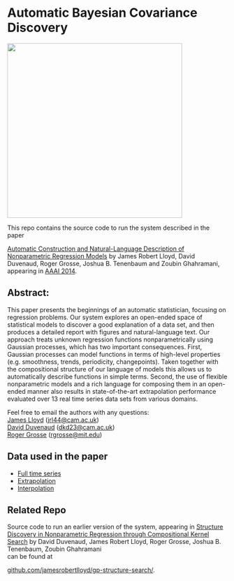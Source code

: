 Automatic Bayesian Covariance Discovery
=====================

<img src="https://raw.githubusercontent.com/jamesrobertlloyd/gpss-research/master/logo.png" width="400">

This repo contains the source code to run the system described in the paper

[Automatic Construction and Natural-Language Description of Nonparametric Regression Models](http://arxiv.org/pdf/1402.4304.pdf)
by James Robert Lloyd, David Duvenaud, Roger Grosse, Joshua B. Tenenbaum and Zoubin Ghahramani,
appearing in [AAAI 2014](http://www.aaai.org/Conferences/AAAI/aaai14.php).


Abstract:
----------
This paper presents the beginnings of an automatic statistician, focusing on regression problems. Our system explores an open-ended space of statistical models to discover a good explanation of a data set, and then produces a detailed report with figures and natural-language text. Our approach treats unknown regression functions nonparametrically using Gaussian processes, which has two important consequences. First, Gaussian processes can model functions in terms of high-level properties (e.g. smoothness, trends, periodicity, changepoints). Taken together with the compositional structure of our language of models this allows us to automatically describe functions in simple terms. Second, the use of flexible nonparametric models and a rich language for composing them in an open-ended manner also results in state-of-the-art extrapolation performance evaluated over 13 real time series data sets from various domains.

Feel free to email the authors with any questions:  
[James Lloyd](http://mlg.eng.cam.ac.uk/Lloyd/) (jrl44@cam.ac.uk)  
[David Duvenaud](http://mlg.eng.cam.ac.uk/duvenaud/) (dkd23@cam.ac.uk)  
[Roger Grosse](http://people.csail.mit.edu/rgrosse/) (rgrosse@mit.edu)  


Data used in the paper
------------------

 - [Full time series](https://github.com/jamesrobertlloyd/gpss-research/tree/master/data/tsdlr-renamed)
 - [Extrapolation](https://github.com/jamesrobertlloyd/gpss-research/tree/master/data/tsdlr_9010)
 - [Interpolation](https://github.com/jamesrobertlloyd/gpss-research/tree/master/data/tsdlr_5050)


Related Repo
------------------

Source code to run an earlier version of the system, appearing in 
[Structure Discovery in Nonparametric Regression through Compositional Kernel Search](http://arxiv.org/abs/1302.4922)
by David Duvenaud, James Robert Lloyd, Roger Grosse, Joshua B. Tenenbaum, Zoubin Ghahramani  
can be found at

[github.com/jamesrobertlloyd/gp-structure-search/](www.github.com/jamesrobertlloyd/gp-structure-search/).

